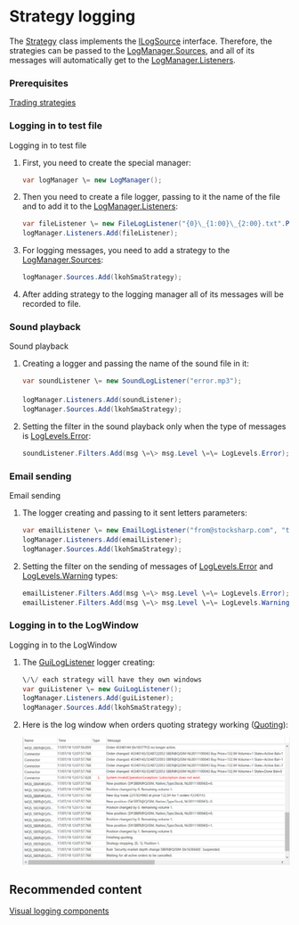 # Strategy logging

The [Strategy](../api/StockSharp.Algo.Strategies.Strategy.html) class implements the [ILogSource](../api/StockSharp.Logging.ILogSource.html) interface. Therefore, the strategies can be passed to the [LogManager.Sources](../api/StockSharp.Logging.LogManager.Sources.html), and all of its messages will automatically get to the [LogManager.Listeners](../api/StockSharp.Logging.LogManager.Listeners.html). 

### Prerequisites

[Trading strategies](Strategy.md)

### Logging in to test file

Logging in to test file

1. First, you need to create the special manager: 

   ```cs
   var logManager \= new LogManager();
   ```
2. Then you need to create a file logger, passing to it the name of the file and to add it to the [LogManager.Listeners](../api/StockSharp.Logging.LogManager.Listeners.html): 

   ```cs
   var fileListener \= new FileLogListener("{0}\_{1:00}\_{2:00}.txt".Put(DateTime.Now.Year, DateTime.Now.Month, DateTime.Now.Day));
   logManager.Listeners.Add(fileListener);
   ```
3. For logging messages, you need to add a strategy to the [LogManager.Sources](../api/StockSharp.Logging.LogManager.Sources.html): 

   ```cs
   logManager.Sources.Add(lkohSmaStrategy);
   ```
4. After adding strategy to the logging manager all of its messages will be recorded to file. 

### Sound playback

Sound playback

1. Creating a logger and passing the name of the sound file in it: 

   ```cs
   var soundListener \= new SoundLogListener("error.mp3");
   						
   logManager.Listeners.Add(soundListener);
   logManager.Sources.Add(lkohSmaStrategy);
   ```
2. Setting the filter in the sound playback only when the type of messages is [LogLevels.Error](../api/StockSharp.Logging.LogLevels.Error.html): 

   ```cs
   soundListener.Filters.Add(msg \=\> msg.Level \=\= LogLevels.Error);
   ```

### Email sending

Email sending

1. The logger creating and passing to it sent letters parameters: 

   ```cs
   var emailListener \= new EmailLogListener("from@stocksharp.com", "to@stocksharp.com");
   logManager.Listeners.Add(emailListener);
   logManager.Sources.Add(lkohSmaStrategy);
   ```
2. Setting the filter on the sending of messages of [LogLevels.Error](../api/StockSharp.Logging.LogLevels.Error.html) and [LogLevels.Warning](../api/StockSharp.Logging.LogLevels.Warning.html) types: 

   ```cs
   emailListener.Filters.Add(msg \=\> msg.Level \=\= LogLevels.Error);
   emailListener.Filters.Add(msg \=\> msg.Level \=\= LogLevels.Warning);
   ```

### Logging in to the LogWindow

Logging in to the LogWindow

1. The [GuiLogListener](../api/StockSharp.Xaml.GuiLogListener.html) logger creating: 

   ```cs
   \/\/ each strategy will have they own windows
   var guiListener \= new GuiLogListener();
   logManager.Listeners.Add(guiListener);
   logManager.Sources.Add(lkohSmaStrategy);
   ```
2. Here is the log window when orders quoting strategy working ([Quoting](StrategyQuoting.md)): 

   ![strategylogging](../images/strategy_logging.png)

## Recommended content

[Visual logging components](GuiLogging.md)
